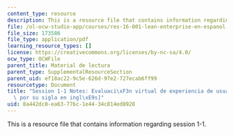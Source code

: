 ```yaml
---
content_type: resource
description: This is a resource file that contains information regarding session 1-1.
file: /ol-ocw-studio-app/courses/res-16-001-lean-enterprise-en-espanol-january-iap-2012/8a442dc0ea63776c1e4434c814ed8928_MITRES_16_001IAP12_Value.pdf
file_size: 173586
file_type: application/pdf
learning_resource_types: []
license: https://creativecommons.org/licenses/by-nc-sa/4.0/
ocw_type: OCWFile
parent_title: Material de lectura
parent_type: SupplementalResourceSection
parent_uid: ef18ac22-9c5e-626d-97e2-727ecab6ff99
resourcetype: Document
title: "Session 1-1 Notes: Evaluaci\xF3n virtual de experiencia de usuario Lean [VALUE,\
  \ por su sigla en ingl\xE9s]"
uid: 8a442dc0-ea63-776c-1e44-34c814ed8928
---
```

This is a resource file that contains information regarding session 1-1.